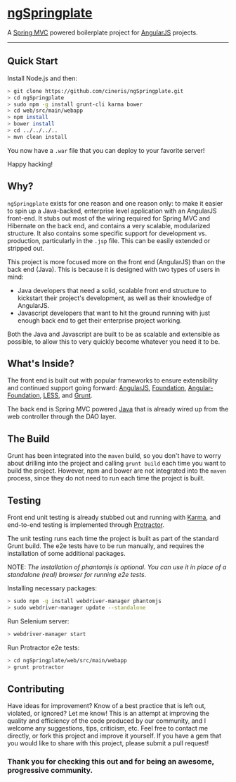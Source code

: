 # [ngSpringplate](https://github.com/cineris/ngSpringplate)

A [Spring MVC](http://spring.io) powered boilerplate project for [AngularJS](http://angularjs.org) projects.

***

## Quick Start

Install Node.js and then:

```sh
> git clone https://github.com/cineris/ngSpringplate.git
> cd ngSpringplate
> sudo npm -g install grunt-cli karma bower
> cd web/src/main/webapp
> npm install
> bower install
> cd ../../../..
> mvn clean install
```

You now have a `.war` file that you can deploy to your favorite server!

Happy hacking!

## Why?

`ngSpringplate` exists for one reason and one reason only: to make it easier
to spin up a Java-backed, enterprise level application with an AngularJS
front-end. It stubs out most of the wiring required for Spring MVC and Hibernate
on the back end, and contains a very scalable, modularized structure. It also
contains some specific support for development vs. production, particularly in
the `.jsp` file. This can be easily extended or stripped out.

This project is more focused more on the front end (AngularJS) than on the back end
(Java). This is because it is designed with two types of users in mind:

- Java developers that need a solid, scalable front end structure to kickstart
their project's development, as well as their knowledge of AngularJS.
- Javascript developers that want to hit the ground running with just enough back
end to get their enterprise project working.

Both the Java and Javascript are built to be as scalable and extensible as
possible, to allow this to very quickly become whatever you need it to be.

## What's Inside?

The front end is built out with popular frameworks to ensure extensibility
and continued support going forward:
[AngularJS](http://angularjs.org),
[Foundation](http://foundation.zurb.com),
[Angular-Foundation](https://github.com/pineconellc/angular-foundation),
[LESS](http://lesscss.org), and
[Grunt](http://gruntjs.org).

The back end is Spring MVC powered [Java](https://www.oracle.com/java/index.html)
that is already wired up from the web controller through the DAO layer.

## The Build

Grunt has been integrated into the `maven` build, so you don't have to worry about
drilling into the project and calling `grunt build` each time you want to build
the project. However, npm and bower are not integrated into the `maven` process,
since they do not need to run each time the project is built.

## Testing

Front end unit testing is already stubbed out and running with
[Karma](http://karma-runner.github.io/0.12/index.html), and end-to-end testing is
implemented through [Protractor](http://angular.github.io/protractor/).

The unit testing runs each time the project is built as part of the standard Grunt
build. The e2e tests have to be run manually, and requires the installation of some
additional packages.

NOTE: *The installation of phantomjs is optional. You can use it in place of a
standalone (real) browser for running e2e tests.*

Installing necessary packages:

```sh
> sudo npm -g install webdriver-manager phantomjs
> sudo webdriver-manager update --standalone
```

Run Selenium server:
```sh
> webdriver-manager start
```

Run Protractor e2e tests:
```sh
> cd ngSpringplate/web/src/main/webapp
> grunt protractor
```

## Contributing

Have ideas for improvement? Know of a best practice that is left out, violated, or
ignored? Let me know! This is an attempt at improving the quality and efficiency of
the code produced by our community, and I welcome any suggestions, tips, criticism,
etc. Feel free to contact me directly, or fork this project and improve it yourself.
If you have a gem that you would like to share with this project, please submit a
pull request!

### Thank you for checking this out and for being an awesome, progressive community.
